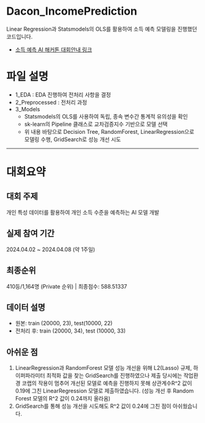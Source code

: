 # Dacon_IncomePrediction
Linear Regression과 Statsmodels의 OLS를 활용하여 소득 예측 모델링을 진행했던 코드입니다.
- [소득 예측 AI 해커톤 대회안내 링크](https://dacon.io/competitions/official/236230/overview/description)

# 파일 설명
- 1_EDA : EDA 진행하여 전처리 사항을 결정
- 2_Preprocessed : 전처리 과정
- 3_Models
  - Statsmodels의 OLS를 사용하여 독립, 종속 변수간 통계적 유의성을 확인
  - sk-learn의 Pipeline 클래스로 교차검증지수 기반으로 모델 선택
  - 위 내용 바탕으로 Decision Tree, RandomForest, LinearRegression으로 모델링 수행, GridSearch로 성능 개선 시도

---
# 대회요약

## 대회 주제
개인 특성 데이터를 활용하여 개인 소득 수준을 예측하는 AI 모델 개발

## 실제 참여 기간
2024.04.02 ~ 2024.04.08 (약 1주일)

## 최종순위
410등/1,164명 (Private 순위)  |  최종점수: 588.51337

## 데이터 설명
- 원본: train (20000, 23), test(10000, 22)
- 전처리 후: train (20000, 34), test (10000, 33)

## 아쉬운 점
1. LinearRegression과 RandomForest 모델 성능 개선을 위해 L2(Lasso) 규제, 하이퍼파라미터 최적화 값을 찾는 GridSearch를 진행하였으나  제출 당시에는 작업환경 코랩의 작용이 멈추어 개선된 모델로 예측을 진행하지 못해 상관계수R^2 값이 0.19에 그친 LinearRegression 모델로 제출하였습니다. (성능 개선 후 Random Forest 모델의 R^2 값이 0.24까지 올라옴)
1. GridSearch를 통해 성능 개선을 시도해도 R^2 값이 0.24에 그친 점이 아쉬웠습니다.
